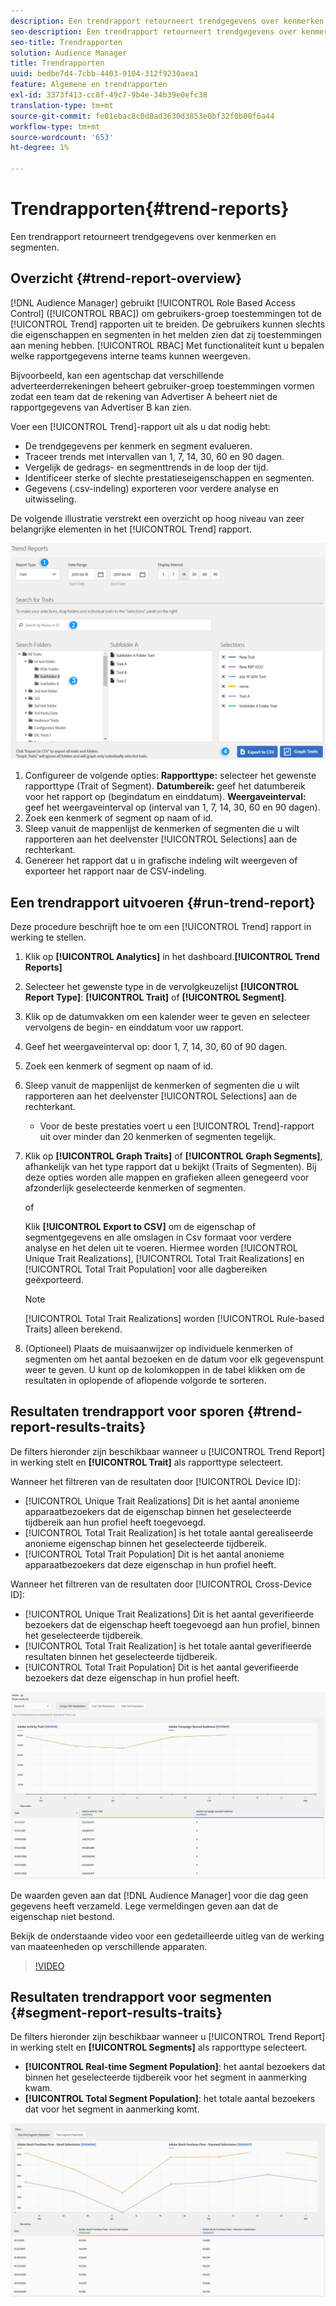 ```yaml
---
description: Een trendrapport retourneert trendgegevens over kenmerken en segmenten.
seo-description: Een trendrapport retourneert trendgegevens over kenmerken en segmenten.
seo-title: Trendrapporten
solution: Audience Manager
title: Trendrapporten
uuid: bedbe7d4-7cbb-4403-9104-312f9230aea1
feature: Algemene en trendrapporten
exl-id: 3373f413-cc8f-49c7-9b4e-34b39e0efc38
translation-type: tm+mt
source-git-commit: fe01ebac8c0d0ad3630d3853e0bf32f0b00f6a44
workflow-type: tm+mt
source-wordcount: '653'
ht-degree: 1%

---
```


# Trendrapporten{#trend-reports}

Een trendrapport retourneert trendgegevens over kenmerken en segmenten.

## Overzicht {#trend-report-overview}

<!-- 

c_trend_reports.xml

 -->

[!DNL Audience Manager] gebruikt  [!UICONTROL Role Based Access Control] ([!UICONTROL RBAC]) om gebruikers-groep toestemmingen tot de  [!UICONTROL Trend] rapporten uit te breiden. De gebruikers kunnen slechts die eigenschappen en segmenten in het melden zien dat zij toestemmingen aan mening hebben. [!UICONTROL RBAC] Met functionaliteit kunt u bepalen welke rapportgegevens interne teams kunnen weergeven.

Bijvoorbeeld, kan een agentschap dat verschillende adverteerderrekeningen beheert gebruiker-groep toestemmingen vormen zodat een team dat de rekening van Advertiser A beheert niet de rapportgegevens van Advertiser B kan zien.

Voer een [!UICONTROL Trend]-rapport uit als u dat nodig hebt:

* De trendgegevens per kenmerk en segment evalueren.
* Traceer trends met intervallen van 1, 7, 14, 30, 60 en 90 dagen.
* Vergelijk de gedrags- en segmenttrends in de loop der tijd.
* Identificeer sterke of slechte prestatieseigenschappen en segmenten.
* Gegevens (.csv-indeling) exporteren voor verdere analyse en uitwisseling.

De volgende illustratie verstrekt een overzicht op hoog niveau van zeer belangrijke elementen in het [!UICONTROL Trend] rapport.

![](assets/trend_reports.png)

1. Configureer de volgende opties:
   **Rapporttype:** selecteer het gewenste rapporttype (Trait of Segment).
   **Datumbereik:** geef het datumbereik voor het rapport op (begindatum en einddatum).
   **Weergaveinterval:** geef het weergaveinterval op (interval van 1, 7, 14, 30, 60 en 90 dagen).
1. Zoek een kenmerk of segment op naam of id.
1. Sleep vanuit de mappenlijst de kenmerken of segmenten die u wilt rapporteren aan het deelvenster [!UICONTROL Selections] aan de rechterkant.
1. Genereer het rapport dat u in grafische indeling wilt weergeven of exporteer het rapport naar de CSV-indeling.

## Een trendrapport uitvoeren {#run-trend-report}

Deze procedure beschrijft hoe te om een [!UICONTROL Trend] rapport in werking te stellen.

<!-- 

t_working_with_trend_reports.xml

 -->

1. Klik op **[!UICONTROL Analytics]** in het dashboard.**[!UICONTROL Trend Reports]**
1. Selecteer het gewenste type in de vervolgkeuzelijst **[!UICONTROL Report Type]**: **[!UICONTROL Trait]** of **[!UICONTROL Segment]**.
1. Klik op de datumvakken om een kalender weer te geven en selecteer vervolgens de begin- en einddatum voor uw rapport.
1. Geef het weergaveinterval op: door 1, 7, 14, 30, 60 of 90 dagen.
1. Zoek een kenmerk of segment op naam of id.
1. Sleep vanuit de mappenlijst de kenmerken of segmenten die u wilt rapporteren aan het deelvenster [!UICONTROL Selections] aan de rechterkant.
   * Voor de beste prestaties voert u een [!UICONTROL Trend]-rapport uit over minder dan 20 kenmerken of segmenten tegelijk.
1. Klik op **[!UICONTROL Graph Traits]** of **[!UICONTROL Graph Segments]**, afhankelijk van het type rapport dat u bekijkt (Traits of Segmenten). Bij deze opties worden alle mappen en grafieken alleen genegeerd voor afzonderlijk geselecteerde kenmerken of segmenten.

   of

   Klik **[!UICONTROL Export to CSV]** om de eigenschap of segmentgegevens en alle omslagen in Csv formaat voor verdere analyse en het delen uit te voeren. Hiermee worden [!UICONTROL Unique Trait Realizations], [!UICONTROL Total Trait Realizations] en [!UICONTROL Total Trait Population] voor alle dagbereiken geëxporteerd.

   >[!NOTE]
   >
   >[!UICONTROL Total Trait Realizations] worden  [!UICONTROL Rule-based Traits] alleen berekend.

1. (Optioneel) Plaats de muisaanwijzer op individuele kenmerken of segmenten om het aantal bezoeken en de datum voor elk gegevenspunt weer te geven. U kunt op de kolomkoppen in de tabel klikken om de resultaten in oplopende of aflopende volgorde te sorteren.

## Resultaten trendrapport voor sporen {#trend-report-results-traits}

De filters hieronder zijn beschikbaar wanneer u [!UICONTROL Trend Report] in werking stelt en **[!UICONTROL Trait]** als rapporttype selecteert.

Wanneer het filtreren van de resultaten door [!UICONTROL Device ID]:

* [!UICONTROL Unique Trait Realizations] Dit is het aantal anonieme apparaatbezoekers dat de eigenschap binnen het geselecteerde tijdbereik aan hun profiel heeft toegevoegd.
* [!UICONTROL Total Trait Realization] is het totale aantal gerealiseerde anonieme eigenschap binnen het geselecteerde tijdbereik.
* [!UICONTROL Total Trait Population] Dit is het aantal anonieme apparaatbezoekers dat deze eigenschap in hun profiel heeft.

Wanneer het filtreren van de resultaten door [!UICONTROL Cross-Device ID]:

* [!UICONTROL Unique Trait Realizations] Dit is het aantal geverifieerde bezoekers dat de eigenschap heeft toegevoegd aan hun profiel, binnen het geselecteerde tijdbereik.
* [!UICONTROL Total Trait Realization] is het totale aantal geverifieerde resultaten binnen het geselecteerde tijdbereik.
* [!UICONTROL Total Trait Population] Dit is het aantal geverifieerde bezoekers dat deze eigenschap in hun profiel heeft.

![trendrapport-eigenschappen](assets/trend-report-traits.png)

De waarden geven aan dat [!DNL Audience Manager] voor die dag geen gegevens heeft verzameld. Lege vermeldingen geven aan dat de eigenschap niet bestond.

Bekijk de onderstaande video voor een gedetailleerde uitleg van de werking van maateenheden op verschillende apparaten.

>[!VIDEO](https://docs.adobe.com/content/help/en/audience-manager-learn/tutorials/build-and-manage-audiences/profile-merge/understanding-cross-device-metrics-in-audience-manager.html)

## Resultaten trendrapport voor segmenten {#segment-report-results-traits}

De filters hieronder zijn beschikbaar wanneer u [!UICONTROL Trend Report] in werking stelt en **[!UICONTROL Segments]** als rapporttype selecteert.

* **[!UICONTROL Real-time Segment Population]**: het aantal bezoekers dat binnen het geselecteerde tijdbereik voor het segment in aanmerking kwam.
* **[!UICONTROL Total Segment Population]**: het totale aantal bezoekers dat voor het segment in aanmerking komt.

![trendverslagsegmenten](assets/trend-report-segments.png)
